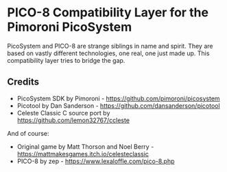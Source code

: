 # PICO-8 Compatibility Layer for the Pimoroni PicoSystem

PicoSystem and PICO-8 are strange siblings in name and spirit. They are based on vastly different technologies, one real, one just made up. This compatibility layer tries to bridge the gap.


## Credits
- PicoSystem SDK by Pimoroni - https://github.com/pimoroni/picosystem
- Picotool by Dan Sanderson - https://github.com/dansanderson/picotool
- Celeste Classic C source port by https://github.com/lemon32767/ccleste

And of course:
- Original game by Matt Thorson and Noel Berry - https://mattmakesgames.itch.io/celesteclassic
- PICO-8 by zep - https://www.lexaloffle.com/pico-8.php
